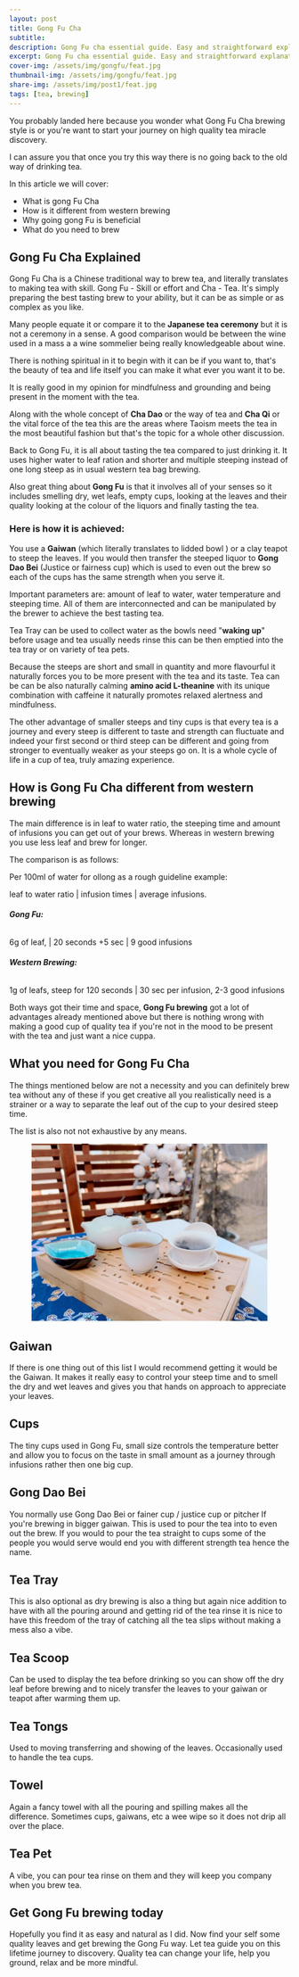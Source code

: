 ```yaml
---
layout: post
title: Gong Fu Cha
subtitle: 
description: Gong Fu cha essential guide. Easy and straightforward explanation of Gong Fu with pictures. Start your tea journey today.
excerpt: Gong Fu cha essential guide. Easy and straightforward explanation of Gong Fu with pictures. Start your tea journey today.
cover-img: /assets/img/gongfu/feat.jpg
thumbnail-img: /assets/img/gongfu/feat.jpg
share-img: /assets/img/post1/feat.jpg
tags: [tea, brewing]
---
```

<!-- wp:paragraph -->
<p>You probably landed here because you wonder what Gong Fu Cha brewing style is or you're want to start your journey on high quality tea miracle discovery.</p>
<!-- /wp:paragraph -->

<!-- wp:paragraph -->
<p>I can assure you that once you try this way there is no going back to the old way of drinking tea.</p>
<!-- /wp:paragraph -->

<!-- wp:paragraph -->
<p>In this article we will cover:</p>
<!-- /wp:paragraph -->

<!-- wp:list -->
<ul><!-- wp:list-item -->
<li>What is gong Fu Cha</li>
<!-- /wp:list-item -->

<!-- wp:list-item -->
<li>How is it different from western brewing</li>
<!-- /wp:list-item -->

<!-- wp:list-item -->
<li>Why going gong Fu is beneficial</li>
<!-- /wp:list-item -->

<!-- wp:list-item -->
<li>What do you need to brew</li>
<!-- /wp:list-item --></ul>
<!-- /wp:list -->

<!-- wp:heading -->
<h2 class="wp-block-heading">Gong Fu Cha Explained</h2>
<!-- /wp:heading -->

<!-- wp:paragraph -->
<p>Gong Fu Cha is a Chinese traditional way to brew tea, and literally translates to making tea with skill. Gong Fu - Skill or effort and Cha - Tea. It's simply preparing the best tasting brew to your ability, but it can be as simple or as complex as you like. </p>
<!-- /wp:paragraph -->

<!-- wp:paragraph -->
<p>Many people equate it or compare it to the <strong>Japanese tea ceremony</strong> but it is not a ceremony in a sense. A good comparison would be between the wine used in a mass a a wine sommelier being really knowledgeable about wine. </p>
<!-- /wp:paragraph -->

<!-- wp:paragraph -->
<p>There is nothing spiritual in it to begin with it can be if you want to, that's the beauty of tea and life itself you can make it what ever you want it to be. </p>
<!-- /wp:paragraph -->

<!-- wp:paragraph -->
<p>It is really good in my opinion for mindfulness and grounding and being present in the moment with the tea. </p>
<!-- /wp:paragraph -->

<!-- wp:paragraph -->
<p>Along with the whole concept of <strong>Cha Dao</strong> or the way of tea and <strong>Cha Qi</strong> or the vital force of the tea this are the areas where Taoism meets the tea in the most beautiful fashion but that's the topic for a whole other discussion.</p>
<!-- /wp:paragraph -->

<!-- wp:paragraph -->
<p>Back to Gong Fu, it is all about tasting the tea compared to just drinking it. It uses higher water to leaf ration and shorter and multiple steeping instead of one long steep as in usual western tea bag brewing. </p>
<!-- /wp:paragraph -->

<!-- wp:paragraph -->
<p>Also great thing about <strong>Gong Fu</strong> is that it involves all of your senses so it includes smelling dry, wet leafs, empty cups,  looking at the leaves and their quality looking at the colour of the liquors and finally tasting the tea.</p>
<!-- /wp:paragraph -->

<!-- wp:heading {"level":3} -->
<h3 class="wp-block-heading">Here is how it is achieved:</h3>
<!-- /wp:heading -->

<!-- wp:paragraph -->
<p>You use a <strong>Gaiwan</strong> (which literally translates to lidded bowl ) or a clay teapot to steep the leaves. If you would then transfer the steeped liquor to <strong>Gong Dao Bei</strong> (Justice or fairness cup) which is used to even out the brew so each of the cups has the same strength when you serve it.</p>
<!-- /wp:paragraph -->

<!-- wp:paragraph -->
<p>Important parameters are: amount of leaf to water, water temperature and steeping time. All of them are interconnected and can be manipulated by the brewer to achieve the best tasting tea.</p>
<!-- /wp:paragraph -->

<!-- wp:paragraph -->
<p>Tea Tray can be used to collect water as the bowls need "<strong>waking up</strong>" before usage and tea usually  needs rinse this can be then emptied into the tea tray or on variety of tea pets.</p>
<!-- /wp:paragraph -->

<!-- wp:paragraph -->
<p>Because the steeps are short and small in quantity and more flavourful it naturally forces you to be more present with the tea and its taste. Tea can be can be also naturally calming <strong>amino acid L-theanine</strong> with its unique combination with caffeine it naturally promotes relaxed alertness and mindfulness.</p>
<!-- /wp:paragraph -->

<!-- wp:paragraph -->
<p>The other advantage of smaller steeps and tiny cups is that every tea is a journey and every steep is different to taste and strength can fluctuate and indeed your first second or third steep can be different and going from stronger to eventually weaker as your steeps go on. It is a whole cycle of life in a cup of tea, truly amazing experience.</p>
<!-- /wp:paragraph -->

<!-- wp:heading -->
<h2 class="wp-block-heading">How is Gong Fu Cha different from western brewing</h2>
<!-- /wp:heading -->

<!-- wp:paragraph -->
<p>The main difference is in leaf to water ratio, the steeping time and amount of infusions you can get out of your brews. Whereas in western brewing you use less leaf and brew for longer. </p>
<!-- /wp:paragraph -->

<!-- wp:paragraph -->
<p>The comparison is as follows:</p>
<!-- /wp:paragraph -->

<!-- wp:paragraph -->
<p>Per 100ml of water for ollong as a rough guideline example:</p>
<!-- /wp:paragraph -->

<!-- wp:paragraph -->
<p>leaf to water ratio | infusion times | average infusions.</p>
<!-- /wp:paragraph -->

<!-- wp:heading {"level":6} -->
<h6 class="wp-block-heading"><strong>Gong Fu: </strong></h6>
<!-- /wp:heading -->

<!-- wp:paragraph -->
<p>6g of leaf, | 20 seconds +5 sec | 9 good infusions</p>
<!-- /wp:paragraph -->

<!-- wp:heading {"level":6} -->
<h6 class="wp-block-heading"><strong>Western Brewing:</strong></h6>
<!-- /wp:heading -->

<!-- wp:paragraph -->
<p>1g of leafs, steep for 120 seconds | 30 sec per infusion, 2-3 good infusions</p>
<!-- /wp:paragraph -->

<!-- wp:paragraph -->
<p>Both ways got their time and space, <strong>Gong Fu brewing</strong> got a lot of advantages already mentioned above but there is nothing wrong with making a good cup of quality tea if you're not in the mood  to be present with the tea and just want a  nice cuppa.</p>
<!-- /wp:paragraph -->

<!-- wp:heading -->
<h2 class="wp-block-heading">What you need for Gong Fu Cha</h2>
<!-- /wp:heading -->

<!-- wp:paragraph -->
<p>The things mentioned below are not a necessity and you can definitely brew tea without any of these if you get creative all you realistically need is a strainer or a way to separate the leaf out of the cup to your desired steep time.</p>
<!-- /wp:paragraph -->

<!-- wp:paragraph -->
<p>The list is also not not exhaustive by any means.</p>
<!-- /wp:paragraph -->

<!-- wp:image {"id":289,"sizeSlug":"large","linkDestination":"none"} -->
<figure class="wp-block-image size-large"><img src="/assets/img/gongfu/feat.jpg" alt="" class="wp-image-289"/></figure>
<!-- /wp:image -->

<!-- wp:heading {"fontSize":"large"} -->
<h2 class="wp-block-heading has-large-font-size">Gaiwan</h2>
<!-- /wp:heading -->

<!-- wp:paragraph -->
<p>If there is one thing out of this list I would recommend getting it would be the Gaiwan. It makes it really easy to control your steep time and to smell the dry and wet leaves and gives you that hands on approach to appreciate your leaves.</p>
<!-- /wp:paragraph -->

<!-- wp:heading -->
<h2 class="wp-block-heading">Cups</h2>
<!-- /wp:heading -->

<!-- wp:paragraph -->
<p>The tiny cups used in Gong Fu, small size controls the temperature better and allow you to focus on the taste in small amount as a journey through infusions rather then one big cup.</p>
<!-- /wp:paragraph -->

<!-- wp:heading {"fontSize":"large"} -->
<h2 class="wp-block-heading has-large-font-size">Gong Dao Bei</h2>
<!-- /wp:heading -->

<!-- wp:paragraph -->
<p>You normally use Gong Dao Bei or fainer cup / justice cup or pitcher If you're brewing in bigger gaiwan.  This is used to pour the tea into to even out the brew. If you would to pour the tea straight to cups some of the people you would serve would end you with different strength tea hence the name. </p>
<!-- /wp:paragraph -->

<!-- wp:heading {"fontSize":"large"} -->
<h2 class="wp-block-heading has-large-font-size">Tea Tray</h2>
<!-- /wp:heading -->

<!-- wp:paragraph -->
<p>This is also optional as dry brewing is also a thing but again nice addition to have with all the pouring around and getting rid of the tea rinse it is nice to have this freedom of the tray of catching all the tea slips without making a mess also a vibe.</p>
<!-- /wp:paragraph -->

<!-- wp:heading {"fontSize":"large"} -->
<h2 class="wp-block-heading has-large-font-size">Tea Scoop</h2>
<!-- /wp:heading -->

<!-- wp:paragraph -->
<p>Can be used to display the tea before drinking so you can show off  the dry leaf before brewing and to nicely transfer the leaves to your gaiwan or teapot after warming them up.</p>
<!-- /wp:paragraph -->

<!-- wp:heading {"fontSize":"large"} -->
<h2 class="wp-block-heading has-large-font-size">Tea Tongs</h2>
<!-- /wp:heading -->

<!-- wp:paragraph -->
<p>Used to moving transferring and showing of the leaves. Occasionally used to handle the tea cups.</p>
<!-- /wp:paragraph -->

<!-- wp:heading {"fontSize":"large"} -->
<h2 class="wp-block-heading has-large-font-size">Towel</h2>
<!-- /wp:heading -->

<!-- wp:paragraph -->
<p>Again a fancy towel with all the pouring and spilling makes all the difference. Sometimes cups, gaiwans, etc a wee wipe so it does not drip all over the place.</p>
<!-- /wp:paragraph -->

<!-- wp:heading {"fontSize":"large"} -->
<h2 class="wp-block-heading has-large-font-size">Tea Pet</h2>

<p>A vibe, you can pour tea rinse on them and they will keep you company when you brew tea.</p>

<h2 class="wp-block-heading">Get Gong Fu brewing today</h2>

<p>Hopefully you find it as easy and natural as I did. Now find your self some quality leaves and get brewing the Gong Fu way. Let tea guide you on this lifetime journey to discovery. Quality tea can change your life, help you ground, relax and be more mindful.</p>

<p></p>
